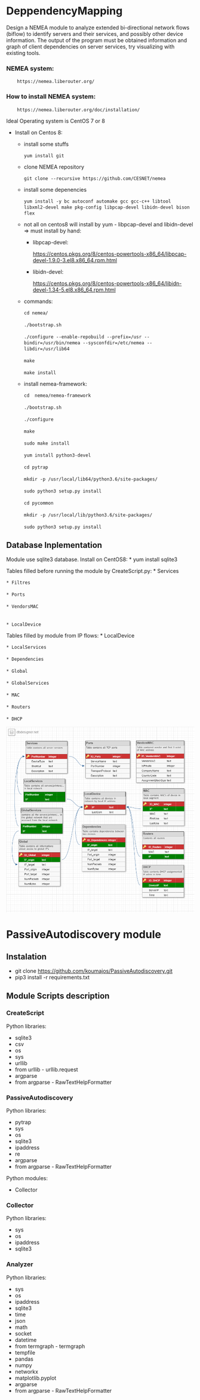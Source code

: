 # DeppendencyMapping
Design a NEMEA module to analyze extended bi-directional network flows (biflow) to identify servers and their services, and possibly other device information. 
The output of the program must be obtained information and graph of client dependencies on server services, try visualizing with existing tools.
### NEMEA system: 
        https://nemea.liberouter.org/
### How to install NEMEA system: 
        https://nemea.liberouter.org/doc/installation/

Ideal Operating system is CentOS 7 or 8
* Install on Centos 8:
  * install some stuffs
  
        yum install git

  * clone NEMEA repository

        git clone --recursive https://github.com/CESNET/nemea

  * install some depenencies

        yum install -y bc autoconf automake gcc gcc-c++ libtool libxml2-devel make pkg-config libpcap-devel libidn-devel bison flex

  * not all on centos8 will install by yum - libpcap-devel and libidn-devel
    => must install by hand:

    * libpcap-devel:

        https://centos.pkgs.org/8/centos-powertools-x86_64/libpcap-devel-1.9.0-3.el8.x86_64.rpm.html

    * libidn-devel:
 
        https://centos.pkgs.org/8/centos-powertools-x86_64/libidn-devel-1.34-5.el8.x86_64.rpm.html

  * commands:
        
        cd nemea/

        ./bootstrap.sh

        ./configure --enable-repobuild --prefix=/usr --bindir=/usr/bin/nemea --sysconfdir=/etc/nemea --libdir=/usr/lib64

        make

        make install

  * install nemea-framework:
        
        cd  nemea/nemea-framework

        ./bootstrap.sh

        ./configure

        make

        sudo make install

        yum install python3-devel

        cd pytrap

        mkdir -p /usr/local/lib64/python3.6/site-packages/

        sudo python3 setup.py install

        cd pycommon

        mkdir -p /usr/local/lib/python3.6/site-packages/

        sudo python3 setup.py install

## Database Inplementation
  
  Module use sqlite3 database. Install on CentOS8:
    * yum install sqlite3
    
  Tables filled before running the module by CreateScript.py:
    * Services

    * Filtres

    * Ports

    * VendorsMAC

    
    * LocalDevice
  
  Tables filled by module from IP flows:
    * LocalDevice

    * LocalServices

    * Dependencies
    
    * Global

    * GlobalServices

    * MAC
    
    * Routers
    
    * DHCP

![Database proposal](https://github.com/koumajos/DeppendencyMapping/blob/master/navrh_databaze.png)

# PassiveAutodiscovery module

## Instalation
* git clone https://github.com/koumajos/PassiveAutodiscovery.git
* pip3 install -r requirements.txt

## Module Scripts description

### CreateScript
Python libraries: 
* sqlite3
* csv
* os
* sys
* urllib
* from urllib - urllib.request
* argparse
* from argparse - RawTextHelpFormatter

### PassiveAutodiscovery
Python libraries: 
* pytrap
* sys
* os
* sqlite3
* ipaddress
* re
* argparse
* from argparse - RawTextHelpFormatter

Python modules:
* Collector

### Collector
Python libraries: 
* sys
* os
* ipaddress
* sqlite3

### Analyzer
Python libraries: 
* sys
* os
* ipaddress
* sqlite3
* time
* json
* math
* socket
* datetime
* from termgraph - termgraph
* tempfile
* pandas
* numpy
* networkx
* matplotlib.pyplot
* argparse
* from argparse - RawTextHelpFormatter

